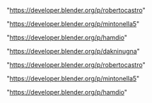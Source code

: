 "https://developer.blender.org/p/robertocastro"

"https://developer.blender.org/p/mintonella5"

"https://developer.blender.org/p/hamdio"

"https://developer.blender.org/p/dakninugna"

 
"https://developer.blender.org/p/robertocastro"


"https://developer.blender.org/p/mintonella5"


"https://developer.blender.org/p/hamdio"


 
